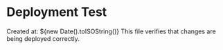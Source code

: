 # Deployment Test
Created at: ${new Date().toISOString()}
This file verifies that changes are being deployed correctly.